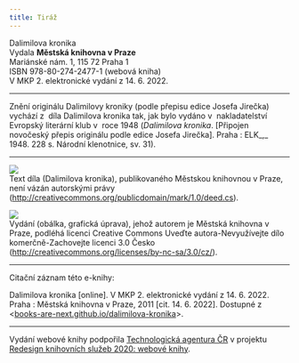 ```yaml
---
title: Tiráž
---
```


Dalimilova kronika  
Vydala **Městská knihovna v Praze**    
Mariánské nám. 1, 115 72 Praha 1  
ISBN 978-80-274-2477-1 (webová kniha)  
V MKP 2. elektronické vydání z 14. 6. 2022.

***

Znění originálu Dalimilovy kroniky (podle přepisu edice Josefa Jirečka) vychází z  díla Dalimilova kronika tak, jak bylo vydáno v  nakladatelství Evropský literární klub v  roce 1948 (_Dalimilova kronika_. \[Připojen novočeský přepis originálu podle edice Josefa Jirečka\]. Praha : ELK_,_ 1948\. 228 s. Národní klenotnice, sv. 31).

***

![](../Images/pd-88x31.png)  
Text díla (Dalimilova kronika), publikovaného Městskou knihovnou v Praze, není vázán autorskými právy (http://creativecommons.org/publicdomain/mark/1.0/deed.cs).

![](../Images/88x31.png)  
Vydání (obálka, grafická úprava), jehož autorem je Městská knihovna v Praze, podléhá licenci Creative Commons Uveďte autora-Nevyužívejte dílo komerčně-Zachovejte licenci 3.0 Česko (http://creativecommons.org/licenses/by-nc-sa/3.0/cz/).

***

Citační záznam této e-knihy:

Dalimilova kronika \[online\]. V MKP 2. elektronické vydání z 14. 6. 2022. Praha : Městská knihovna v Praze, 2011 \[cit. 14. 6. 2022]. Dostupné z <[books-are-next.github.io/dalimilova-kronika](https://books-are-next.github.io/dalimilova-kronika/)>.

***

Vydání webové knihy podpořila [Technologická agentura ČR](https://www.tacr.cz/) v projektu [Redesign knihovních služeb 2020: webové knihy](https://starfos.tacr.cz/cs/project/TL04000391).